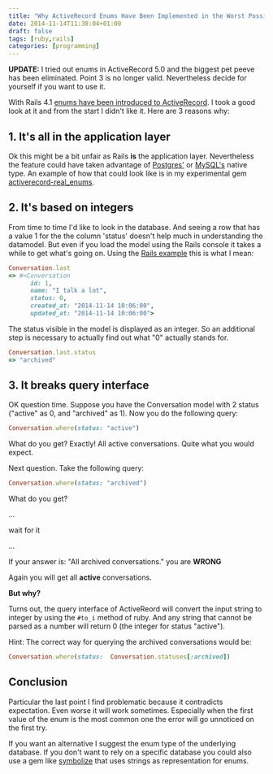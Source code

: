 ```yaml
---
title: "Why ActiveRecord Enums Have Been Implemented in the Worst Possible Way"
date: 2014-11-14T11:38:04+01:00
draft: false
tags: [ruby,rails]
categories: [programming]
---
```


**UPDATE:** I tried out enums in ActiveRecord 5.0 and the biggest pet peeve has been eliminated. Point 3 is no longer valid. Nevertheless decide for yourself if you want to use it.

With Rails 4.1 [enums have been introduced to ActiveRecord](http://edgeguides.rubyonrails.org/4_1_release_notes.html#active-record-enums). I took a good look at it and from the start I didn't like it. Here are 3 reasons why:

## 1. It's all in the application layer

Ok this might be a bit unfair as Rails **is** the application layer. Nevertheless the feature could have taken advantage of [Postgres'](http://www.postgresql.org/docs/9.1/static/datatype-enum.html) or [MySQL's](http://dev.mysql.com/doc/refman/5.0/en/enum.html) native type. An example of how that could look like is in my experimental gem [activerecord-real_enums](http://github.com/leifg/activerecord-real_enums).

## 2. It's based on integers

From time to time I'd like to look in the database. And seeing a row that has a value 1 for the the column 'status' doesn't help much in understanding the datamodel.
But even if you load the model using the Rails console it takes a while to get what's going on. Using the [Rails example](http://api.rubyonrails.org/v4.1.0/classes/ActiveRecord/Enum.html) this is what I mean:

```ruby
Conversation.last
=> #<Conversation
      id: 1,
      name: "I talk a lot",
      status: 0,
      created_at: "2014-11-14 10:06:00",
      updated_at: "2014-11-14 10:06:00">
```

The status visible in the model is displayed as an integer. So an additional step is necessary to actually find out what "0" actually stands for.

```ruby
Conversation.last.status
=> "archived"
```

## 3. It breaks query interface

OK question time. Suppose you have the Conversation model with 2 status ("active" as 0, and "archived" as 1). Now you do the following query:

```ruby
Conversation.where(status: "active")
```

What do you get? Exactly! All active conversations. Quite what you would expect.

Next question. Take the following query:

```ruby
Conversation.where(status: "archived")
```

What do you get?

...

wait for it

...

If your answer is: "All archived conversations." you are **WRONG**

Again you will get all **active** conversations.

**But why?**

Turns out, the query interface of ActiveReord will convert the input string to integer by using the `#to_i` method of ruby. And any string that cannot be parsed as a number will return 0 (the integer for status "active").

Hint: The correct way for querying the archived conversations would be:

```ruby
Conversation.where(status:  Conversation.statuses[:archived])
```

## Conclusion

Particular the last point I find problematic because it contradicts expectation. Even worse it will work sometimes. Especially when the first value of the enum is the most common one the error will go unnoticed on the first try.

If you want an alternative I suggest the enum type of the underlying database. If you don't want to rely on a specific database you could also use a gem like [symbolize](https://github.com/nofxx/symbolize) that uses strings as representation for enums.
